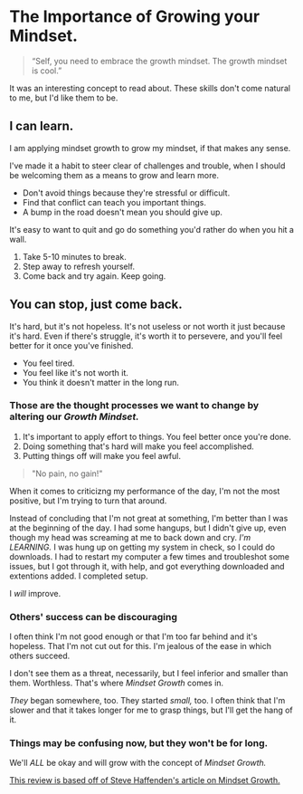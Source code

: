 # The Importance of Growing your Mindset.
> “Self, you need to embrace the growth mindset. The growth mindset is cool.”



It was an interesting concept to read about. These skills don't come natural to me, but I'd like them to be. 
## I can learn.
I am applying mindset growth to grow my mindset, if that makes any sense. 

I've made it a habit to steer clear of challenges and trouble, when I should be welcoming them as a means to grow and learn more.
- Don't avoid things because they're stressful or difficult.
- Find that conflict can teach you important things.
- A bump in the road doesn't mean you should give up. 

It's easy to want to quit and go do something you'd rather do when you hit a wall.
1. Take 5-10 minutes to break.
2. Step away to refresh yourself.
3. Come back and try again. Keep going.
 
## You can stop, just come back.

It's hard, but it's not hopeless. It's not useless or not worth it just because it's hard.
Even if there's struggle, it's worth it to persevere, and you'll feel better for it once you've finished. 
- You feel tired.
- You feel like it's not worth it.
- You think it doesn't matter in the long run.

### Those are the thought processes we want to change by altering our **_Growth Mindset._**
1. It's important to apply effort to things. You feel better once you're done.
2. Doing something that's hard will make you feel accomplished.
3. Putting things off will make you feel awful.
> "No pain, no gain!"


When it comes to criticizng my performance of the day, I'm not the most positive, but I'm trying to turn that around.

Instead of concluding that I'm not great at something, I'm better than I was at the beginning of the day.
I had some hangups, but I didn't give up, even though my head was screaming at me to back down and cry. _I'm LEARNING._
I was hung up on getting my system in check, so I could do downloads. I had to restart my computer a few times and troubleshot some issues, but I got through it, with help, and got everything downloaded and extentions added. I completed setup. 

<!-- I'm having trouble with the assignments though... I hope I'm doing this right. --> 

I _will_ improve. 


### Others' success can be discouraging

I often think I'm not good enough or that I'm too far behind and it's hopeless. That I'm not cut out for this. I'm jealous of the ease in which others succeed. 

I don't see them as a threat, necessarily, but I feel inferior and smaller than them. Worthless. That's where _Mindset Growth_ comes in.

_They_ began somewhere, too. They started _small,_ too. 
I often think that I'm slower and that it takes longer for me to grasp things, but I'll get the hang of it.

### Things may be confusing now, but they won't be for long. 

We'll *ALL* be okay and will grow with the concept of _Mindset Growth._

[This review is based off of Steve Haffenden's article on Mindset Growth.](https://www.atlassian.com/blog/inside-atlassian/growth-mindset)

<!-- I hope I did this right -->
